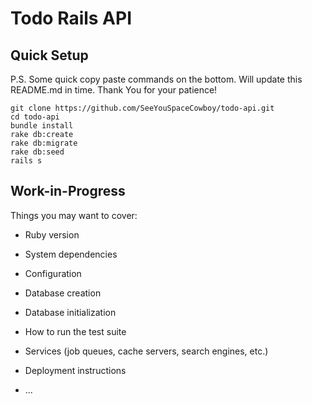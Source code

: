 # Todo Rails API

## Quick Setup
P.S. Some quick copy paste commands on the bottom. Will update this README.md in time. Thank You for your patience!

```
git clone https://github.com/SeeYouSpaceCowboy/todo-api.git
cd todo-api
bundle install
rake db:create
rake db:migrate
rake db:seed
rails s
```

## Work-in-Progress

Things you may want to cover:

* Ruby version

* System dependencies

* Configuration

* Database creation

* Database initialization

* How to run the test suite

* Services (job queues, cache servers, search engines, etc.)

* Deployment instructions

* ...
